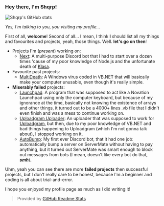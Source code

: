 ### Hey there, I'm Shqrp!

![Shqrp's GitHub stats](https://github-readme-stats.vercel.app/api?username=Shqrp&show_icons=true&include_all_commits=true&count_private=true&theme=vue)

_Yes, I'm talking to you, you visiting my profile..._

First of all, **welcome**! Second of all... I mean, I think I should list all my things and favourites and projects, yeah, those things. Well. **let's go on then**!

- Projects I'm (_present_) working on: 
  - [Next](https://github.com/Nebula-Development/Next): A multi-purpose Discord bot that I had to start over a dozen times 'cause of my poor knowledge of Node.js and the unfortunate death of [Klasa](https://github.com/dirigeants/klasa).
- Favourite past projects: 
  - [MultiDeath](https://github.com/Shqrp/MultiDeath): A Windows virus coded in VB.NET that will basically make your computer unusable, even though it's really simple.
- **Miserably failed** projects: 
  - [Launchpad](https://github.com/Shqrp/Launchpad): A program that was supposed to act like a Novation Launchpad using only the computer keyboard, but because of my ignorance at the time, basically not knowing the existence of arrays and other things, it turned out to be a 4000+ lines .vb file that I didn't even finish and was a mess to continue working on.
  - [Uploadgram Uploader](https://github.com/Shqrp/Uploadgram-Uploader): An uploader that was supposed to work for [Uploadgram](https://uploadgram.me), but then, due to my poor knowledge of VB.NET and bad things happening to Uploadgram (which I'm not gonna talk about), I stopped working on it.
  - [AutoBump](https://github.com/Shqrp/AutoBump): My first ever Discord bot, that it had one job: automatically bump a server on ServerMate without having to pay anything, but it turned out ServerMate was smart enough to block out messages from bots (I mean, doesn't like every bot do that, ***smh***).
  
 Uhm, yeah you can see there are more **failed projects** then successful projects, but I don't really care to be honest, because I'm a beginner and coding is all about trial-and-error.
 
 I hope you enjoyed my profile page as much as I did writing it!
 
 > Provided by [GitHub Readme Stats](https://github.com/anuraghazra/github-readme-stats)
